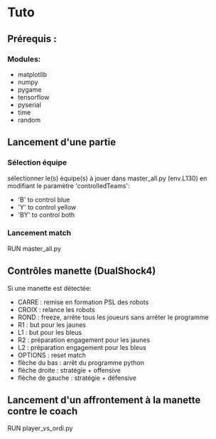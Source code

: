 # Tuto
## Prérequis :
### Modules:  
* matplotlib
* numpy
* pygame
* tensorflow
* pyserial
* time
* random

## Lancement d'une partie
### Sélection équipe
sélectionner le(s) équipe(s) à jouer dans master_all.py (env.L130) en modifiant le paramètre 'controlledTeams':  
* 'B' to control blue  
* 'Y' to control yellow  
* 'BY' to control both   

### Lancement match
RUN  master_all.py


## Contrôles manette (DualShock4)
Si une manette est détectée:
* CARRE : remise en formation PSL des robots
* CROIX : relance les robots
* ROND : freeze, arrête tous les joueurs sans arrêter le programme
* R1 : but pour les jaunes
* L1 : but pour les bleus
* R2 : préparation engagement pour les jaunes
* L2 : préparation engagement pour les bleus
* OPTIONS : reset match
* flèche du bas : arrêt du programme python
* flèche droite : stratégie + offensive
* flèche de gauche : stratégie + défensive


## Lancement d'un affrontement à la manette contre le coach
RUN  player_vs_ordi.py

